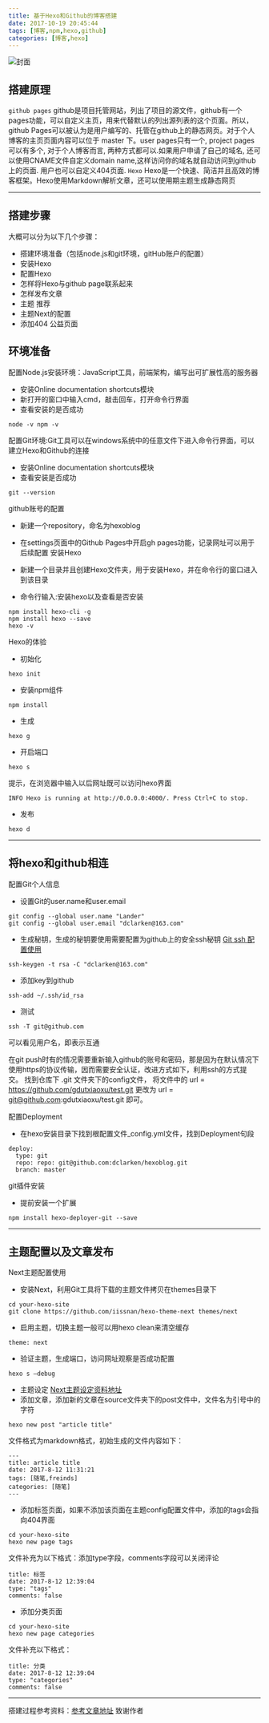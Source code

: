 ```yaml
---
title: 基于Hexo和Github的博客搭建
date: 2017-10-19 20:45:44
tags: [博客,npm,hexo,github]
categories: [博客,hexo]
---
```

![封面](https://i.loli.net/2017/10/20/59e98c20af367.png)
<!--more-->
## 搭建原理

`github pages` 
github是项目托管网站，列出了项目的源文件，github有一个pages功能，可以自定义主页，用来代替默认的列出源列表的这个页面。所以，github Pages可以被认为是用户编写的、托管在github上的静态网页。对于个人博客的主页页面内容可以位于 master 下。user pages只有一个, project pages可以有多个, 对于个人博客而言, 两种方式都可以.如果用户申请了自己的域名, 还可以使用CNAME文件自定义domain name,这样访问你的域名就自动访问到github上的页面. 用户也可以自定义404页面.
`Hexo`
Hexo是一个快速、简洁并且高效的博客框架。Hexo使用Markdown解析文章，还可以使用期主题生成静态网页

---
## 搭建步骤
大概可以分为以下几个步骤：

* 搭建环境准备（包括node.js和git环境，gitHub账户的配置）
* 安装Hexo
* 配置Hexo
* 怎样将Hexo与github page联系起来
* 怎样发布文章
* 主题 推荐
* 主题Next的配置
* 添加404 公益页面

## 环境准备
配置Node.js安装环境：JavaScript工具，前端架构，编写出可扩展性高的服务器

* 安装Online documentation shortcuts模块
* 新打开的窗口中输入cmd，敲击回车，打开命令行界面
* 查看安装的是否成功
```vim
node -v npm -v
```
配置Git环境:Git工具可以在windows系统中的任意文件下进入命令行界面，可以建立Hexo和Github的连接

* 安装Online documentation shortcuts模块
* 查看安装是否成功
```vim
git --version
```
github账号的配置

* 新建一个repository，命名为hexoblog
* 在settings页面中的Github Pages中开启gh pages功能，记录网址可以用于后续配置
安装Hexo

* 新建一个目录并且创建Hexo文件夹，用于安装Hexo，并在命令行的窗口进入到该目录
* 命令行输入:安装hexo以及查看是否安装
```vim
npm install hexo-cli -g
npm install hexo --save
hexo -v
```
Hexo的体验

* 初始化
```vim
hexo init
```
* 安装npm组件
```vim
npm install
```
* 生成
```vim
hexo g
```
* 开启端口
```vim
hexo s
```
提示，在浏览器中输入以后网址既可以访问hexo界面
```vim
INFO Hexo is running at http://0.0.0.0:4000/. Press Ctrl+C to stop.
```
* 发布
```vim
hexo d
```

---
## 将hexo和github相连
配置Git个人信息

* 设置Git的user.name和user.email
```vim
git config --global user.name "Lander"
git config --global user.email "dclarken@163.com"
```
* 生成秘钥，生成的秘钥要使用需要配置为github上的安全ssh秘钥
[Git ssh 配置使用](http://blog.csdn.net/gdutxiaoxu/article/details/53573399)
```vim
ssh-keygen -t rsa -C "dclarken@163.com"
```
* 添加key到github
```vim
ssh-add ~/.ssh/id_rsa
```
* 测试
```vim
ssh -T git@github.com
```
可以看见用户名，即表示互通

在git push时有的情况需要重新输入github的账号和密码，那是因为在默认情况下使用https的协议传输，因而需要安全认证，改进方式如下，利用ssh的方式提交。
找到仓库下 .git 文件夹下的config文件，
将文件中的 url = https://github.com/gdutxiaoxu/test.git 更改为 url = git@github.com:gdutxiaoxu/test.git 即可。

配置Deployment

* 在hexo安装目录下找到根配置文件_config.yml文件，找到Deployment句段
```vim
deploy:
  type: git
  repo: repo: git@github.com:dclarken/hexoblog.git
  branch: master
```
git插件安装

* 提前安装一个扩展
```vim
npm install hexo-deployer-git --save
```

---
## 主题配置以及文章发布
Next主题配置使用

* 安装Next，利用Git工具将下载的主题文件拷贝在themes目录下
```vim
cd your-hexo-site
git clone https://github.com/iissnan/hexo-theme-next themes/next
```
* 启用主题，切换主题一般可以用hexo clean来清空缓存
```vim
theme: next
```
* 验证主题，生成端口，访问网址观察是否成功配置
```vim
hexo s –debug
```
* 主题设定
[Next主题设定资料地址](http://theme-next.iissnan.com)
* 添加文章，添加新的文章在source文件夹下的post文件中，文件名为引号中的字符
```vim
hexo new post "article title"
```
文件格式为markdown格式，初始生成的文件内容如下：
```vim
---
title: article title
date: 2017-8-12 11:31:21
tags: [随笔,freinds]
categories: [随笔]
---
```
* 添加标签页面，如果不添加该页面在主题config配置文件中，添加的tags会指向404界面
```vim
cd your-hexo-site
hexo new page tags
```
文件补充为以下格式：添加type字段，comments字段可以关闭评论
```vim
title: 标签
date: 2017-8-12 12:39:04
type: "tags"
comments: false
```
* 添加分类页面
```vim
cd your-hexo-site
hexo new page categories
```
文件补充以下格式：
```vim
title: 分类
date: 2017-8-12 12:39:04
type: "categories"
comments: false
```

---

搭建过程参考资料：[参考文章地址](http://blog.csdn.net/gdutxiaoxu/article/details/53576018)
致谢作者